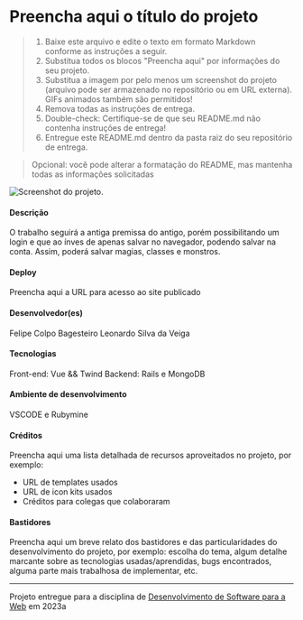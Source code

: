 # Preencha aqui o título do projeto

> 1. Baixe este arquivo e edite o texto em formato Markdown conforme as instruções a seguir.
> 2. Substitua todos os blocos "Preencha aqui" por informações do seu projeto. 
> 3. Substitua a imagem por pelo menos um screenshot do projeto (arquivo pode ser armazenado no repositório ou em URL externa). GIFs animados também são permitidos!
> 4. Remova todas as instruções de entrega.
> 5. Double-check: Certifique-se de que seu README.md não contenha instruções de entrega!
> 6. Entregue este README.md dentro da pasta raiz do seu repositório de entrega. 

> Opcional: você pode alterar a formatação do README, mas mantenha todas as informações solicitadas

![Screenshot do projeto](https://mdswanson.com/static/chops-ux-step-4.png "Screenshot do projeto").


#### Descrição

O trabalho seguirá a antiga premissa do antigo, porém possibilitando um login e que ao ínves de apenas salvar no navegador, podendo salvar na conta.
Assim, poderá salvar magias, classes e monstros.

#### Deploy

Preencha aqui a URL para acesso ao site publicado


#### Desenvolvedor(es)
Felipe Colpo Bagesteiro
Leonardo Silva da Veiga


#### Tecnologias

Front-end: Vue && Twind
Backend: Rails e MongoDB

#### Ambiente de desenvolvimento

VSCODE e Rubymine

#### Créditos

Preencha aqui uma lista detalhada de recursos aproveitados no projeto, por exemplo:
- URL de templates usados
- URL de icon kits usados
- Créditos para colegas que colaboraram

#### Bastidores


Preencha aqui um breve relato dos bastidores e das particularidades do desenvolvimento do projeto, por exemplo: escolha do tema, algum detalhe marcante sobre as tecnologias usadas/aprendidas, bugs encontrados, alguma parte mais trabalhosa de implementar, etc.



---
Projeto entregue para a disciplina de [Desenvolvimento de Software para a Web](http://github.com/andreainfufsm/elc1090-2023a) em 2023a
